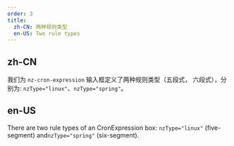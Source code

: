 ```yaml
---
order: 3
title:
  zh-CN: 两种规则类型
  en-US: Two rule types
---
```


## zh-CN

我们为 `nz-cron-expression` 输入框定义了两种规则类型（五段式， 六段式），分别为: `nzType="linux"`、`nzType="spring"`。

## en-US

There are two rule types of an CronExpression box: `nzType="linux"` (five-segment) and`nzType="spring"` (six-segment).
